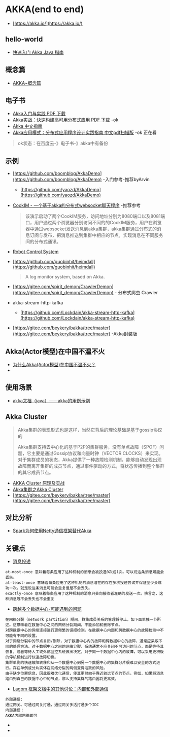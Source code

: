 # AKKA(end to end)
- [https://akka.io/](https://akka.io/)
## hello-world
- [快速入门 Akka Java 指南](https://blog.csdn.net/qq_35246620/article/details/79050895)

## 概念篇
- [AKKA~概念篇](https://zhuanlan.zhihu.com/p/25598361)

## 电子书
- [Akka入门与实践 PDF 下载](http://www.java1234.com/a/javabook/javaweb/2017/1215/9991.html)
- [Akka实战：快速构建高可用分布式应用 PDF 下载](https://www.jb51.net/books/677565.html) -ok
- [Akka 中文指南](https://blog.csdn.net/qq_35246620/category_9268180.html)
- [Akka应用模式：分布式应用程序设计实践指南 中文pdf扫描版](https://www.jb51.net/books/642174.html) -ok 正在看
> ok状态：在百度云-》电子书-》akka中有备份

## 示例
- [https://github.com/boomblog/AkkaDemo](https://github.com/boomblog/AkkaDemo) -入门参考-推荐byArvin
    - [https://github.com/yaozd/AkkaDemo](https://github.com/yaozd/AkkaDemo)
- [CookIM - 一个基于akka的分布式websocket聊天程序](https://gitee.com/cookeem/CookIM) -推荐参考
    > 该演示启动了两个CookIM服务，访问地址分别为8080端口以及8081端口，用户通过两个浏览器分别访问不同的的CookIM服务，用户在浏览器中通过websocket发送消息到akka集群，akka集群通过分布式的消息订阅与发布，把消息推送到集群中相应的节点，实现消息在不同服务间的分布式通讯。
                                                                                 
- [Robot Control System](https://github.com/sqshq/robot-control-system)
- [https://github.com/guobinhit/heimdall](https://github.com/guobinhit/heimdall)
    > A log monitor system, based on Akka.
- [https://gitee.com/spirit_demon/CrawlerDemon](https://gitee.com/spirit_demon/CrawlerDemon) - 分布式爬虫 Crawler
- akka-stream-http-kafka
    - [https://github.com/Lockdain/akka-stream-http-kafka](https://github.com/Lockdain/akka-stream-http-kafka)
- [https://gitee.com/beykery/bakka/tree/master](https://gitee.com/beykery/bakka/tree/master) -Akka封装版
                                                                               
## Akka(Actor模型)在中国不温不火
- [为什么Akka(Actor模型)在中国不温不火？](https://www.zhihu.com/question/279512440)
- []()

## 使用场景
- [akka文档（java）——akka的用例示例](https://ifeve.com/akka-doc-java-examples-of-use-cases-for-akka/)

## Akka Cluster
> Akka集群的表现形式也是这样，当然它背后的理论基础是基于gossip协议的
>
>Akka集群支持去中心化的基于P2P的集群服务，没有单点故障（SPOF）问题，它主要是通过Gossip协议和向量时钟（VECTOR CLOCKS）来实现。对于集群成员的状态，Akka提供了一种故障检测机制，能够自动发现出现故障而离开集群的成员节点，通过事件驱动的方式，将状态传播到整个集群的其它成员节点。
- [AKKA Cluster 原理及实战](https://blog.csdn.net/hohojiang/article/details/52444302)
- [Akka集群之Akka Cluster](https://www.jianshu.com/p/6d86a27584e7)
- [https://gitee.com/beykery/bakka/tree/master](https://gitee.com/beykery/bakka/tree/master)

## 对比分析
- [Spark为何使用Netty通信框架替代Akka](https://blog.csdn.net/zhao897426182/article/details/79231752)

## 关键点
- [消息投递](https://blog.csdn.net/beliefer/article/details/53929751)
```
at-most-once 意味着每条应用了这种机制的消息会被投递0次或1次。可以说这条消息可能会丢失。
at-least-once 意味着每条应用了这种机制的消息潜在的存在多次投递尝试并保证至少会成功一次。就是说这条消息可能会重复但是不会丢失。
exactly-once 意味着每条应用了这种机制的消息只会向接收者准确的发送一次。换言之，这种消息既不会丢失也不会重复
```
- [跨越多个数据中心-可能遇到的问题](https://blog.csdn.net/qq_35246620/article/details/54932423)
```
在网络分裂（network partition）期间，群集成员关系的管理将停止，如下面单独一节所述。这意味着在数据中心之间的网络分裂期间，不能添加和删除节点。
对跨数据中心的网络连接进行更频繁的误报检测。在数据中心内部和跨数据中心的故障检测中不可能有不同的设置。
对于网络分裂中的节点关闭/删除，对于数据中心内的故障和跨数据中心的故障，通常应采取不同的处理方法。对于数据中心之间的网络分裂，系统通常不应关闭不可访问的节点，而是等待其恢复，或者等待人工或外部监控系统做出决定。对于同一个数据中心内的故障，可以采用更积极的停机机制进行快速故障切换。
集群单例的快速故障转移和从一个数据中心到另一个数据中心的集群分片很难以安全的方式进行。存在单例或分片实体在网络分裂的两侧变得活跃的风险。
由于缺少位置信息，因此很难优化通信，使其更倾向于靠近较远节点的节点。例如，如果将消息路由到自己的数据中心中的节点，那么支持集群的路由器将更高效。
```
- [Lagom 框架文档中的其他讨论：内部和外部通信](https://blog.csdn.net/qq_35246620/article/details/54932423)
```
外部通信:
通过网关。可通过网关打通，通过网关多活打通多个IDC
内部通信：
AKKA内部网络即可
```
- []()
- []()